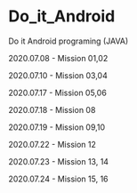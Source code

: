# Do_it_Android
Do it Android programing (JAVA)

2020.07.08 - Mission 01,02

2020.07.10 - Mission 03,04

2020.07.17 - Mission 05,06

2020.07.18 - Mission 08

2020.07.19 - Mission 09,10

2020.07.22 - Mission 12

2020.07.23 - Mission 13, 14

2020.07.24 - Mission 15, 16